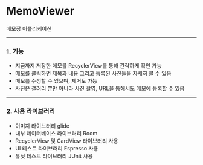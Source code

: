 # MemoViewer
메모장 어플리케이션
<hr>
<h3> 1. 기능 </h3> 
<ul> 
  <li> 지금까지 저장한 메모를 RecyclerView를 통해 간략하게 확인 가능 </li> 
  <li> 메모를 클릭하면 제목과 내용 그리고 등록된 사진들을 자세히 볼 수 있음 </li>
  <li> 메모를 수정할 수 있으며, 제거도 가능 </li> 
  <li> 사진은 갤러리 뿐만 아니라 사진 촬영, URL을 통해서도 메모에 등록할 수 있음 </li>
</ul>
<hr>
<h3> 2. 사용 라이브러리 </h3> 
<ul> 
  <li> 이미지 라이브러리 glide </li>
  <li> 내부 데이터베이스 라이브러리 Room </li> 
  <li> RecyclerView 및 CardView 라이브러리 사용 </li> 
  <li> UI 테스트 라이브러리 Espresso 사용 </li>
  <li> 유닛 테스트 라이브러리 JUnit 사용 </li>
</ul> 


